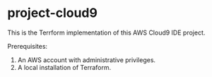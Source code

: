 # project-cloud9
This is the Terrform implementation of this AWS Cloud9 IDE project.

Prerequisites:
1. An AWS account with administrative privileges.
2. A local installation of Terraform.
